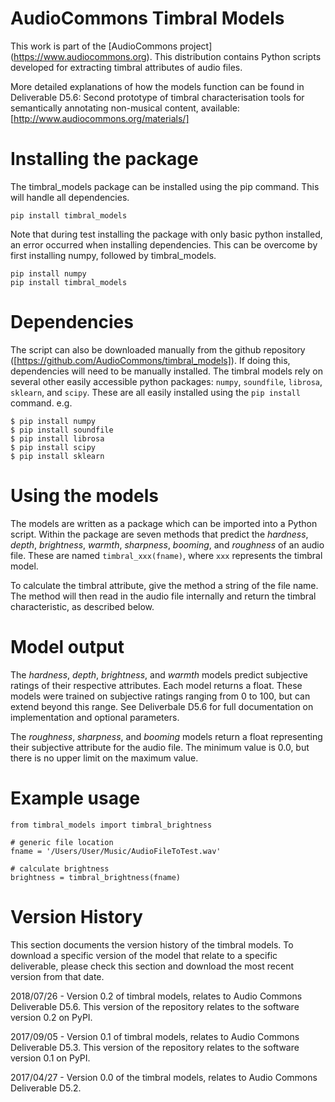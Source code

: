 # AudioCommons Timbral Models
This work is part of the [AudioCommons project] (https://www.audiocommons.org).
This distribution contains Python scripts developed for extracting timbral attributes of audio files.

More detailed explanations of how the models function can be found in Deliverable D5.6: Second prototype of timbral characterisation tools for semantically annotating non-musical content, available: [http://www.audiocommons.org/materials/]


# Installing the package
The timbral_models package can be installed using the pip command.  This will handle all dependencies.
```
pip install timbral_models
```
Note that during test installing the package with only basic python installed, an error occurred when installing dependencies.  This can be overcome by first installing numpy, followed by timbral_models.
```
pip install numpy
pip install timbral_models
```


# Dependencies
The script can also be downloaded manually from the github repository ([https://github.com/AudioCommons/timbral_models]).  If doing this, dependencies will need to be manually installed.  The timbral models rely on several other easily accessible python packages: `numpy`, `soundfile`, `librosa`, `sklearn`, and `scipy`.  These are all easily installed using the `pip install` command.  e.g.
```
$ pip install numpy
$ pip install soundfile
$ pip install librosa
$ pip install scipy
$ pip install sklearn
```

# Using the models
The models are written as a package which can be imported into a Python script.  Within the package are seven methods that predict the *hardness*, *depth*, *brightness*, *warmth*, *sharpness*, *booming*, and *roughness* of an audio file.  These are named `timbral_xxx(fname)`, where `xxx` represents the timbral model.

To calculate the timbral attribute, give the method a string of the file name.  The method will then read in the audio file internally and return the timbral characteristic, as described below.


# Model output
The *hardness*, *depth*, *brightness*, and *warmth* models predict subjective ratings of their respective attributes.  Each model returns a float.  These models were trained on subjective ratings ranging from 0 to 100, but can extend beyond this range.  See Deliverbale D5.6 for full documentation on implementation and optional parameters.

The *roughness*, *sharpness*, and *booming* models return a float representing their subjective attribute for the audio file.  The minimum value is 0.0, but there is no upper limit on the maximum value.


# Example usage

```
from timbral_models import timbral_brightness 

# generic file location
fname = '/Users/User/Music/AudioFileToTest.wav'

# calculate brightness
brightness = timbral_brightness(fname) 
```


# Version History
This section documents the version history of the timbral models.  To download a specific version of the model that relate to a specific deliverable, please check this section and download the most recent version from that date.

2018/07/26 - Version 0.2 of timbral models, relates to Audio Commons Deliverable D5.6.  This version of the repository relates to the software version 0.2 on PyPI. 

2017/09/05 - Version 0.1 of timbral models, relates to Audio Commons Deliverable D5.3.  This version of the repository relates to the software version 0.1 on PyPI.

2017/04/27 - Version 0.0 of the timbral models, relates to Audio Commons Deliverable D5.2. 
